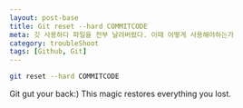 ```yaml
---
layout: post-base
title: Git reset --hard COMMITCODE
meta: 깃 사용하다 파일을 전부 날려버렸다. 이때 어떻게 사용해야하는가
category: troubleShoot
tags: [Github, Git]
---
```


```bash
git reset --hard COMMITCODE
```

Git gut your back:) This magic restores everything you lost.
